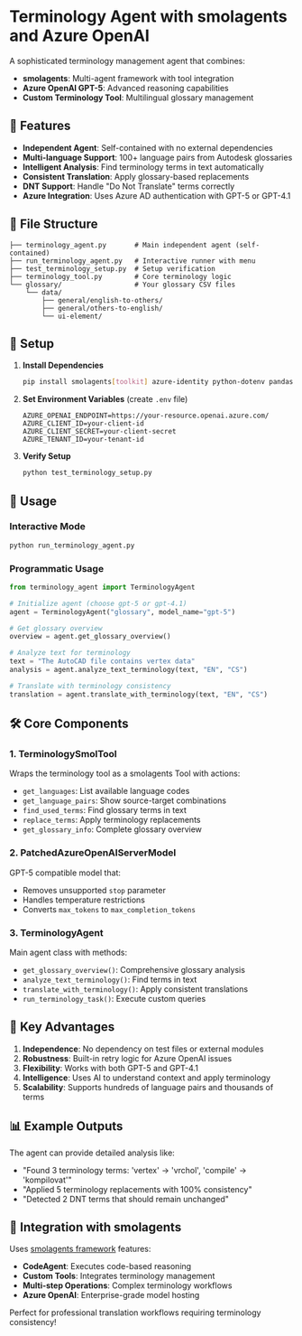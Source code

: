# Terminology Agent with smolagents and Azure OpenAI

A sophisticated terminology management agent that combines:
- **smolagents**: Multi-agent framework with tool integration
- **Azure OpenAI GPT-5**: Advanced reasoning capabilities  
- **Custom Terminology Tool**: Multilingual glossary management

## 🚀 Features

- **Independent Agent**: Self-contained with no external dependencies
- **Multi-language Support**: 100+ language pairs from Autodesk glossaries
- **Intelligent Analysis**: Find terminology terms in text automatically
- **Consistent Translation**: Apply glossary-based replacements
- **DNT Support**: Handle "Do Not Translate" terms correctly
- **Azure Integration**: Uses Azure AD authentication with GPT-5 or GPT-4.1

## 📁 File Structure

```
├── terminology_agent.py       # Main independent agent (self-contained)
├── run_terminology_agent.py   # Interactive runner with menu
├── test_terminology_setup.py  # Setup verification
├── terminology_tool.py        # Core terminology logic
└── glossary/                  # Your glossary CSV files
    └── data/
        ├── general/english-to-others/
        ├── general/others-to-english/  
        └── ui-element/
```

## 🔧 Setup

1. **Install Dependencies**
   ```bash
   pip install smolagents[toolkit] azure-identity python-dotenv pandas
   ```

2. **Set Environment Variables** (create `.env` file)
   ```
   AZURE_OPENAI_ENDPOINT=https://your-resource.openai.azure.com/
   AZURE_CLIENT_ID=your-client-id
   AZURE_CLIENT_SECRET=your-client-secret
   AZURE_TENANT_ID=your-tenant-id
   ```

3. **Verify Setup**
   ```bash
   python test_terminology_setup.py
   ```

## 🎯 Usage

### Interactive Mode
```bash
python run_terminology_agent.py
```

### Programmatic Usage
```python
from terminology_agent import TerminologyAgent

# Initialize agent (choose gpt-5 or gpt-4.1)
agent = TerminologyAgent("glossary", model_name="gpt-5")

# Get glossary overview
overview = agent.get_glossary_overview()

# Analyze text for terminology
text = "The AutoCAD file contains vertex data"
analysis = agent.analyze_text_terminology(text, "EN", "CS")

# Translate with terminology consistency
translation = agent.translate_with_terminology(text, "EN", "CS")
```

## 🛠️ Core Components

### 1. TerminologySmolTool
Wraps the terminology tool as a smolagents Tool with actions:
- `get_languages`: List available language codes
- `get_language_pairs`: Show source-target combinations  
- `find_used_terms`: Find glossary terms in text
- `replace_terms`: Apply terminology replacements
- `get_glossary_info`: Complete glossary overview

### 2. PatchedAzureOpenAIServerModel
GPT-5 compatible model that:
- Removes unsupported `stop` parameter
- Handles temperature restrictions
- Converts `max_tokens` to `max_completion_tokens`

### 3. TerminologyAgent
Main agent class with methods:
- `get_glossary_overview()`: Comprehensive glossary analysis
- `analyze_text_terminology()`: Find terms in text
- `translate_with_terminology()`: Apply consistent translations
- `run_terminology_task()`: Execute custom queries

## 🌟 Key Advantages

1. **Independence**: No dependency on test files or external modules
2. **Robustness**: Built-in retry logic for Azure OpenAI issues
3. **Flexibility**: Works with both GPT-5 and GPT-4.1
4. **Intelligence**: Uses AI to understand context and apply terminology
5. **Scalability**: Supports hundreds of language pairs and thousands of terms

## 📊 Example Outputs

The agent can provide detailed analysis like:
- "Found 3 terminology terms: 'vertex' → 'vrchol', 'compile' → 'kompilovat'"
- "Applied 5 terminology replacements with 100% consistency"
- "Detected 2 DNT terms that should remain unchanged"

## 🔄 Integration with smolagents

Uses [smolagents framework](https://huggingface.co/docs/smolagents/main/en/index) features:
- **CodeAgent**: Executes code-based reasoning
- **Custom Tools**: Integrates terminology management
- **Multi-step Operations**: Complex terminology workflows
- **Azure OpenAI**: Enterprise-grade model hosting

Perfect for professional translation workflows requiring terminology consistency!

